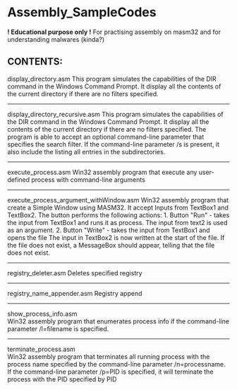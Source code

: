 # Assembly_SampleCodes

**! Educational purpose only !**
For practising assembly on masm32 and for understanding malwares (kinda?)

CONTENTS:
-------------------------------------------------------------------
display_directory.asm
       This program simulates the capabilities of the DIR command in the 
       Windows Command Prompt. It display all the contents of the current 
       directory if there are no filters specified.
       
-------------------------------------------------------------------
display_directory_recursive.asm
       This program simulates the capabilities of the DIR command in the 
       Windows Command Prompt. It display all the contents of the current 
       directory if there are no filters specified. The program is able to 
       accept an optional command-line parameter that specifies the search 
       filter. If the command-line parameter /s is present, it also include
       the listing all entries in the subdirectories.
       
-------------------------------------------------------------------
execute_process.asm
       Win32 assembly program that execute any user-defined process with 
       command-line arguments 

-------------------------------------------------------------------
execute_process_argument_withWindow.asm
       Win32 assembly program that create a Simple Window using MASM32.
       It accept Inputs from TextBox1 and TextBox2. The button performs
       the following actions:
       1.  Button "Run" - takes the input from TextBox1 and runs it as 
           process. The input from text2 is used as an argument.
       2.  Button "Write" - takes the input from TextBox1 and opens the 
           file The input in TextBox2 is now written at the start of the 
           file. If the file does not exist, a MessageBox should appear, 
           telling that the file does not exist.
           
-------------------------------------------------------------------
registry_deleter.asm
       Deletes specified registry
       
-------------------------------------------------------------------
registry_name_appender.asm
       Registry append

-------------------------------------------------------------------
show_process_info.asm      
       Win32 assembly program that enumerates process info if the 
       command-line parameter /l=filename is specified.

-------------------------------------------------------------------
terminate_process.asm    
       Win32 assembly program that terminates all running process 
       with the process name specified by the command-line parameter 
       /n=processname. If the command-line parameter /p=PID is specified, 
       it will terminate the  process with the PID specified by PID
       
       
       
       
